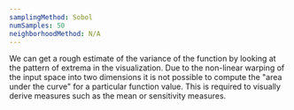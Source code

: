 ```yaml
---
samplingMethod: Sobol
numSamples: 50
neighborhoodMethod: N/A
---
```


We can get a rough estimate of the variance of the function by looking at
the pattern of extrema in the visualization. Due to the non-linear warping
of the input space into two dimensions it is not possible to compute the
"area under the curve" for a particular function value. This is required to
visually derive measures such as the mean or sensitivity measures.

